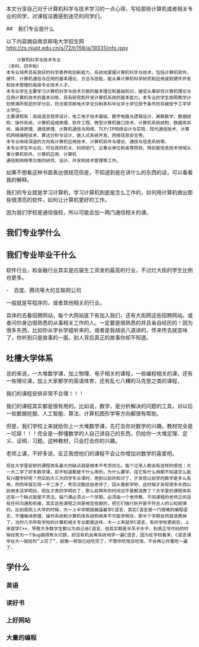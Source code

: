 

本文分享自己对于计算机科学与技术学习的一点心得，写给那些计算机或者相关专业的同学，对课程设置感到迷茫的同学们。


##　我们专业是什么

以下内容摘自南京邮电大学招生网　http://zs.njupt.edu.cn/s/72/t/158/a/19331/info.jspy

		计算机科学与技术专业
	（本科、四年制）
	本专业培养具有良好的科学素养和创新能力，系统地掌握计算机科学与技术，包括计算机软件、硬件、计算机通信与应用的基本理论、方法与技能，能从事计算机科学研究和应用或软硬件开发和技术管理的高级专业技术人才。
	本专业学生主要学习计算机科学与技术方面的基本理论和基础知识，接受从事研究计算机理论与应用计算机技术的基本训练，具有研究和开发计算机系统的基本能力。本专业的学生按照教学计划修满所规定的学分后，符合南京邮电大学全日制本科毕业学士学位授予条件的将被授予工学学士学位。
	主要课程有：高级语言程序设计、电工电子技术基础、数字电路与逻辑设计、离散数学、数据结构、操作系统、计算机组成原理、软件工程、微型计算机接口技术、计算机系统结构、数据库系统、编译原理、通信原理、计算机通信与网络、TCP/IP网络设计与实现、现代通信技术、计算机网络编程技术、算法分析与设计、嵌入式系统开发、网络信息安全等。
	本专业继续深造的方向有计算机应用技术、计算机软件与理论、通信与信息系统等。
	本专业学生毕业后，可在政府机关、科研部门、企事业单位和高等院校，特别是信息技术领域从事计算机软件、计算机应用、计算机
	通信和网络等方面的研究、设计、开发和技术管理等工作。


如果不想看这种书面表达很规范但是，不知道到底在讲什么的东西的话，可以看看我的解释。

我们的专业就是学习计算机，学习计算机到底是怎么工作的，如何用计算机做出那些很漂亮的软件，如何让计算机更好的工作。

因为我们学校是通信强校，所以可能会加一两门通信相关的课。

## 我们专业学什么

## 我们专业毕业干什么

软件行业，和金融行业其实是应届生工资发的最高的行业，不过烂大街的学生比例也更多。

-　百度、腾讯等大的互联网公司

一般就是写程序的，或者其他相关的行业。

具体的去看招聘网站，每个大网站底下有加入我们，还有大街网这些招聘网站。或者问你身边很熟悉的从事相关工作的人。一定要是很熟悉的并且亲自经历的！因为很多东西，比如你从学长学姐听来的，或者是我胡说八道讲的，传来传去就变味了，你听到只是故事的一面，别人背后真正的故事你却不知道。


## 吐槽大学体系

总的来说，一大堆数学课，加上物理、电子相关的课程，一些编程相关的课，还有一些理论课，加上大家都学的英语体育，还有乱七八糟的马克思之类的课程，

我们的课程安排非常不合理！！！

我们的课程其实都是很有用的。比如说，数学，是分析解决的问题的工具，对以后一些数据挖掘、人工智能、算法、计算机图形学等方向都很有帮助。

但是，我们学校上来就给你上一大堆数学课，先打击你对数学的兴趣。教材完全是一坨屎！！！完全是一群懂数学的人自己讲自己的东西，仍给你一大堆定理、定义、证明、习题。这种教材，只会打击你的兴趣。

老师上课，不好多说，反正我想他们的课程不会让你增加对数学的喜爱吧。


	
	
	现在大学里安排的课程体系最大的缺点就是根本不考虑优化。每个过来人都会有这样的感觉：大一大二学了好多数学课，却不知道都是干什么用的，为什么要学。连它有什么用都不知道怎么能有兴趣学好呢？然后到大三大四学专业课时，用到以前的知识了，才发现以前学的数学是多么有用，然而早就忘得一干二净了，考完试都还给老师了，回头重新学吧，这时候才发现很多东西以前根本没学明白，现在才真的学明白了，那么前两年的时间岂不是都浪费了？大学里的课程体系还有一个缺点就是不灵活，每门课必须占一个学期，必须由一个老师教，不同课程的老师之间没有任何沟通和衔接，其实这些课程之间是相互依赖的，把它们强行拆开是不符合人的认知规律的。比如我刚上大学的时候，大一上半学期就被逼着学C语言，其实C语言是一门很难的编程语言，不懂编译原理、操作系统和计算机体系结构根本不可能学明白，那半个学期自然就浪费掉了。当时几乎所有学校的计算机相关专业都是这样，大一上来就学C语言，有的学校更疯狂，上来就学C++，导致大多数学生都以为自己会C语言，但其实都是半吊子水平，到真正写代码的时候经常为一个Bug搞得焦头烂额，却没有机会再系统地学一遍C语言，因为在学校看来，C语言课早在大一就给你“上完了”，就像一顿饭已经吃完了，不管你吃饱没吃饱，不会再让你重吃一遍了。
	
	
	
	
## 学什么

### 英语

### 读好书

### 上好网站

### 大量的编程

